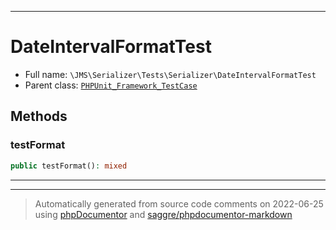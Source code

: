 ***

# DateIntervalFormatTest





* Full name: `\JMS\Serializer\Tests\Serializer\DateIntervalFormatTest`
* Parent class: [`PHPUnit_Framework_TestCase`](../../../../PHPUnit_Framework_TestCase.md)




## Methods


### testFormat



```php
public testFormat(): mixed
```











***


***
> Automatically generated from source code comments on 2022-06-25 using [phpDocumentor](http://www.phpdoc.org/) and [saggre/phpdocumentor-markdown](https://github.com/Saggre/phpDocumentor-markdown)
